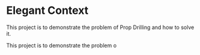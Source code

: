 # Elegant Context
This project is to demonstrate the problem of Prop Drilling and how to solve it.

This project is to demonstrate the problem o